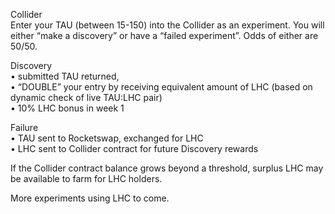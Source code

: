 Collider  
Enter your TAU (between 15-150) into the Collider as an experiment. You will either “make a discovery” or have a “failed experiment”. Odds of either are 50/50.  

Discovery  
 • submitted TAU returned,  
 • “DOUBLE” your entry by receiving equivalent amount of LHC (based on dynamic check of live TAU:LHC pair)  
 • 10% LHC bonus in week 1  

Failure   
 • TAU sent to Rocketswap, exchanged for LHC  
 • LHC sent to Collider contract for future Discovery rewards  

If the Collider contract balance grows beyond a threshold, surplus LHC may be available to farm for LHC holders.

More experiments using LHC to come.